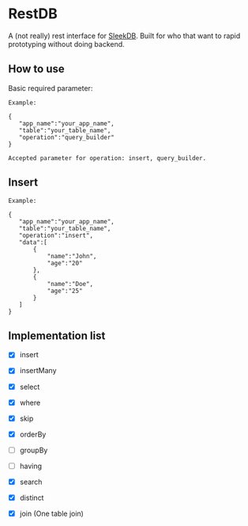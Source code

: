 
# RestDB

A (not really) rest interface for [SleekDB](https://github.com/rakibtg/SleekDB). Built for who that want to rapid prototyping without doing backend.

## How to use

Basic required parameter:

    Example:
    
    {
       "app_name":"your_app_name",
       "table":"your_table_name",
       "operation":"query_builder"
    }
    
    Accepted parameter for operation: insert, query_builder.

## Insert

	Example:
	
    {
       "app_name":"your_app_name",
       "table":"your_table_name",
       "operation":"insert",
       "data":[
	       {
		       "name":"John",
		       "age":"20"
	       },
	       {
		       "name":"Doe",
		       "age":"25"
	       }
       ]
    }
	
	


## Implementation list

-  [x] insert

-  [x] insertMany

-  [x] select

-  [x] where

-  [x] skip

-  [x] orderBy

- [ ] groupBy

- [ ] having

-  [x] search

-  [x] distinct

-  [x] join (One table join)